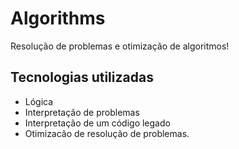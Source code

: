 # Algorithms

Resolução de problemas e otimização de algoritmos!

## Tecnologias utilizadas
- Lógica
- Interpretação de problemas
- Interpretação de um código legado
- Otimizacão de resolução de problemas.
